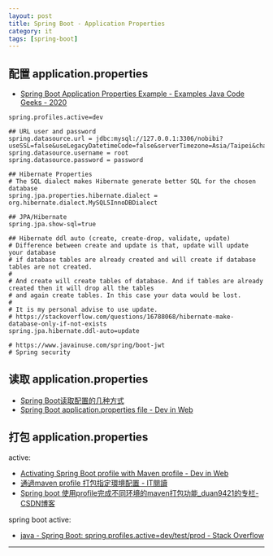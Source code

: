 ```yaml
---
layout: post
title: Spring Boot - Application Properties
category: it
tags: [spring-boot]
---
```


## 配置 application.properties

- [Spring Boot Application Properties Example - Examples Java Code Geeks - 2020](https://examples.javacodegeeks.com/enterprise-java/spring/boot/spring-boot-application-properties-example/)

```properties
spring.profiles.active=dev

## URL user and password
spring.datasource.url = jdbc:mysql://127.0.0.1:3306/nobibi?useSSL=false&useLegacyDatetimeCode=false&serverTimezone=Asia/Taipei&characterEncoding=utf8
spring.datasource.username = root
spring.datasource.password = password

## Hibernate Properties
# The SQL dialect makes Hibernate generate better SQL for the chosen database
spring.jpa.properties.hibernate.dialect = org.hibernate.dialect.MySQL5InnoDBDialect

## JPA/Hibernate
spring.jpa.show-sql=true

## Hibernate ddl auto (create, create-drop, validate, update)
# Difference between create and update is that, update will update your database
# if database tables are already created and will create if database tables are not created.
#
# And create will create tables of database. And if tables are already created then it will drop all the tables
# and again create tables. In this case your data would be lost.
#
# It is my personal advise to use update.
# https://stackoverflow.com/questions/16788068/hibernate-make-database-only-if-not-exists
spring.jpa.hibernate.ddl-auto=update

# https://www.javainuse.com/spring/boot-jwt
# Spring security
```

## 读取 application.properties

- [Spring Boot读取配置的几种方式](https://mp.weixin.qq.com/s/aen2PIh0ut-BSHad-Bw7hg)
- [Spring Boot application.properties file - Dev in Web](http://dolszewski.com/spring/spring-boot-application-properties-file/)

## 打包 application.properties

active:
- [Activating Spring Boot profile with Maven profile - Dev in Web](http://dolszewski.com/spring/spring-boot-properties-per-maven-profile/)
- [通過maven profile 打包指定環境配置 - IT閱讀](https://www.itread01.com/content/1546503853.html)
- [Spring boot 使用profile完成不同环境的maven打包功能_duan9421的专栏-CSDN博客](https://blog.csdn.net/duan9421/article/details/79086335)

spring boot active:
- [java - Spring Boot: spring.profiles.active=dev/test/prod - Stack Overflow](https://bit.ly/386R6sB)

---